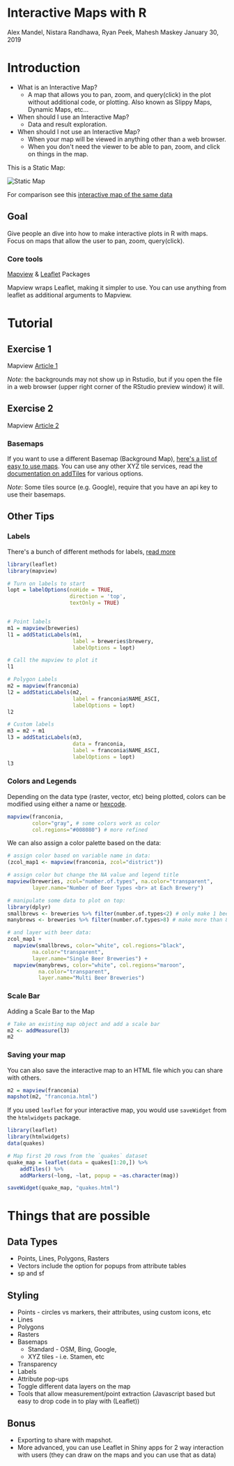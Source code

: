 Interactive Maps with R
================
Alex Mandel, Nistara Randhawa, Ryan Peek, Mahesh Maskey
January 30, 2019

Introduction
============

-   What is an Interactive Map?
    -   A map that allows you to pan, zoom, and query(click) in the plot without additional code, or plotting. Also known as Slippy Maps, Dynamic Maps, etc...
-   When should I use an Interactive Map?
    -   Data and result exploration.
-   When should I not use an Interactive Map?
    -   When your map will be viewed in anything other than a web browser.
    -   When you don't need the viewer to be able to pan, zoom, and click on things in the map.

This is a Static Map:

![Static Map](InteractiveMapsR_files/figure-markdown_github/map-1.png)

For comparison see this [interactive map of the same data](https://r-spatial.github.io/mapview/articles/articles/mapview_01-basics.html)

Goal
----

Give people an dive into how to make interactive plots in R with maps. Focus on maps that allow the user to pan, zoom, query(click).

### Core tools

[Mapview](https://r-spatial.github.io/mapview/) & [Leaflet](https://rstudio.github.io/leaflet/) Packages

Mapview wraps Leaflet, making it simpler to use. You can use anything from leaflet as additional arguments to Mapview.

Tutorial
========

Exercise 1
----------

Mapview [Article 1](https://r-spatial.github.io/mapview/articles/articles/mapview_01-basics.html)

*Note:* the backgrounds may not show up in Rstudio, but if you open the file in a web browser (upper right corner of the RStudio preview window) it will.

Exercise 2
----------

Mapview [Article 2](https://r-spatial.github.io/mapview/articles/articles/mapview_02-advanced.html)

### Basemaps

If you want to use a different Basemap (Background Map), [here's a list of easy to use maps](http://leaflet-extras.github.io/leaflet-providers/preview/index.html). You can use any other XYZ tile services, read the [documentation on addTiles](https://www.rdocumentation.org/packages/leaflet/versions/2.0.2/topics/addControl) for various options.

*Note*: Some tiles source (e.g. Google), require that you have an api key to use their basemaps.

Other Tips
----------

### Labels

There's a bunch of different methods for labels, [read more](https://rdrr.io/cran/mapview/man/addStaticLabels.html)

``` r
library(leaflet)
library(mapview)

# Turn on labels to start
lopt = labelOptions(noHide = TRUE,
                    direction = 'top',
                    textOnly = TRUE)


# Point labels
m1 = mapview(breweries)
l1 = addStaticLabels(m1,
                     label = breweries$brewery,
                     labelOptions = lopt)

# Call the mapview to plot it
l1

# Polygon Labels
m2 = mapview(franconia)
l2 = addStaticLabels(m2,
                     label = franconia$NAME_ASCI,
                     labelOptions = lopt)
l2

# Custom labels
m3 = m2 + m1
l3 = addStaticLabels(m3,
                     data = franconia,
                     label = franconia$NAME_ASCI,
                     labelOptions = lopt)
l3
```

### Colors and Legends

Depending on the data type (raster, vector, etc) being plotted, colors can be modified using either a name or [hexcode](https://htmlcolorcodes.com/).

``` r
mapview(franconia, 
        color="gray", # some colors work as color
        col.regions="#008080") # more refined
```

We can also assign a color palette based on the data:

``` r
# assign color based on variable name in data:
(zcol_map1 <- mapview(franconia, zcol="district"))

# assign color but change the NA value and legend title
mapview(breweries, zcol="number.of.types", na.color="transparent",
        layer.name="Number of Beer Types <br> at Each Brewery")

# manipulate some data to plot on top:
library(dplyr)
smallbrews <- breweries %>% filter(number.of.types<2) # only make 1 beer!
manybrews <- breweries %>% filter(number.of.types>8) # make more than 8 kinds of beer!

# and layer with beer data:
zcol_map1 + 
  mapview(smallbrews, color="white", col.regions="black",
        na.color="transparent", 
        layer.name="Single Beer Breweries") +
  mapview(manybrews, color="white", col.regions="maroon",
          na.color="transparent", 
          layer.name="Multi Beer Breweries")
```

### Scale Bar

Adding a Scale Bar to the Map

``` r
# Take an existing map object and add a scale bar
m2 <- addMeasure(l3)
m2
```

### Saving your map

You can also save the interactive map to an HTML file which you can share with others.

``` r
m2 = mapview(franconia)
mapshot(m2, "franconia.html")
```

If you used `leaflet` for your interactive map, you would use `saveWidget` from the `htmlwidgets` package.

``` r
library(leaflet)
library(htmlwidgets)
data(quakes)

# Map first 20 rows from the `quakes` dataset
quake_map = leaflet(data = quakes[1:20,]) %>%
    addTiles() %>%
    addMarkers(~long, ~lat, popup = ~as.character(mag))

saveWidget(quake_map, "quakes.html")
```

Things that are possible
========================

Data Types
----------

-   Points, Lines, Polygons, Rasters
-   Vectors include the option for popups from attribute tables
-   sp and sf

Styling
-------

-   Points - circles vs markers, their attributes, using custom icons, etc
-   Lines
-   Polygons
-   Rasters
-   Basemaps
    -   Standard - OSM, Bing, Google,
    -   XYZ tiles - i.e. Stamen, etc
-   Transparency
-   Labels
-   Attribute pop-ups
-   Toggle different data layers on the map
-   Tools that allow measurement/point extraction (Javascript based but easy to drop code in to play with (Leaflet))

Bonus
-----

-   Exporting to share with mapshot.
-   More advanced, you can use Leaflet in Shiny apps for 2 way interaction with users (they can draw on the maps and you can use that as data)
